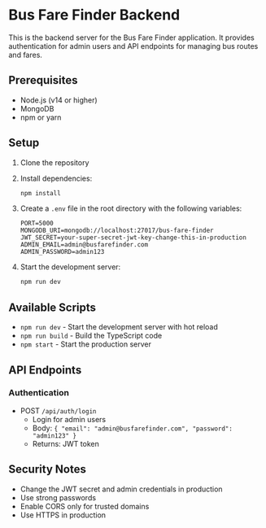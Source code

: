 # Bus Fare Finder Backend

This is the backend server for the Bus Fare Finder application. It provides authentication for admin users and API endpoints for managing bus routes and fares.

## Prerequisites

- Node.js (v14 or higher)
- MongoDB
- npm or yarn

## Setup

1. Clone the repository
2. Install dependencies:
   ```bash
   npm install
   ```

3. Create a `.env` file in the root directory with the following variables:
   ```
   PORT=5000
   MONGODB_URI=mongodb://localhost:27017/bus-fare-finder
   JWT_SECRET=your-super-secret-jwt-key-change-this-in-production
   ADMIN_EMAIL=admin@busfarefinder.com
   ADMIN_PASSWORD=admin123
   ```

4. Start the development server:
   ```bash
   npm run dev
   ```

## Available Scripts

- `npm run dev` - Start the development server with hot reload
- `npm run build` - Build the TypeScript code
- `npm start` - Start the production server

## API Endpoints

### Authentication

- POST `/api/auth/login`
  - Login for admin users
  - Body: `{ "email": "admin@busfarefinder.com", "password": "admin123" }`
  - Returns: JWT token

## Security Notes

- Change the JWT secret and admin credentials in production
- Use strong passwords
- Enable CORS only for trusted domains
- Use HTTPS in production 